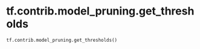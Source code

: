 <div itemscope itemtype="http://developers.google.com/ReferenceObject">
<meta itemprop="name" content="tf.contrib.model_pruning.get_thresholds" />
<meta itemprop="path" content="Stable" />
</div>

# tf.contrib.model_pruning.get_thresholds



``` python
tf.contrib.model_pruning.get_thresholds()
```

<!-- Placeholder for "Used in" -->
